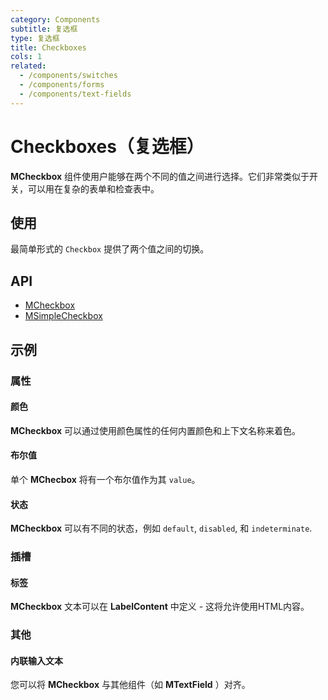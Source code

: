 ```yaml
---
category: Components
subtitle: 复选框
type: 复选框
title: Checkboxes
cols: 1
related:
  - /components/switches
  - /components/forms
  - /components/text-fields
---
```


# Checkboxes（复选框）

**MCheckbox** 组件使用户能够在两个不同的值之间进行选择。它们非常类似于开关，可以用在复杂的表单和检查表中。

## 使用

最简单形式的 `Checkbox` 提供了两个值之间的切换。

<checkboxes-usage></checkboxes-usage>

## API

- [MCheckbox](/api/MCheckbox)
- [MSimpleCheckbox](/api/MSimpleCheckbox)

## 示例

### 属性

#### 颜色

**MCheckbox** 可以通过使用颜色属性的任何内置颜色和上下文名称来着色。

<example file="" />

#### 布尔值

单个 **MChecbox** 将有一个布尔值作为其 `value`。

<example file="" />

#### 状态

**MCheckbox** 可以有不同的状态，例如 `default`, `disabled`, 和 `indeterminate`.

<example file="" />

### 插槽

#### 标签

**MCheckbox** 文本可以在 **LabelContent** 中定义 - 这将允许使用HTML内容。

<example file="" />

### 其他

#### 内联输入文本

您可以将 **MCheckbox** 与其他组件（如 **MTextField** ）对齐。

<example file="" />
